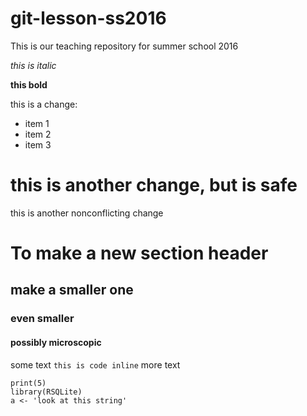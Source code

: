 # git-lesson-ss2016
This is our teaching repository for summer school 2016

*this is italic*

**this bold**

this is a change:

* item 1
* item 2
* item 3

this is another change, but is safe
==============================


this is another nonconflicting change

# To make a new section header
## make a smaller one
### even smaller
#### possibly microscopic

some text `this is code inline` more text

```{r}
print(5)
library(RSQLite)
a <- 'look at this string'
```


